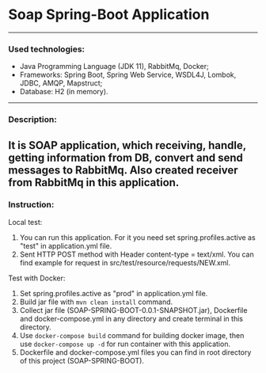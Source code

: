 # Soap Spring-Boot Application

---

### Used technologies:
- Java Programming Language (JDK 11), RabbitMq, Docker;
- Frameworks: Spring Boot, Spring Web Service, WSDL4J, Lombok, JDBC, AMQP, Mapstruct;
- Database: H2 (in memory).

---
### Description:
It is SOAP application, which receiving, handle, getting information from DB, convert and send messages to RabbitMq. 
Also created receiver from RabbitMq in this application.
---

### Instruction:
Local test:
  1) You can run this application. For it you need set spring.profiles.active as "test" in application.yml file.
  2) Sent HTTP POST method with Header content-type = text/xml. You can find example for request in src/test/resource/requests/NEW.xml.

Test with Docker:
1) Set spring.profiles.active as "prod" in application.yml file.
2) Build jar file with `mvn clean install` command.
3) Collect jar file (SOAP-SPRING-BOOT-0.0.1-SNAPSHOT.jar), Dockerfile and docker-compose.yml in any directory and create terminal in this directory.
4) Use `docker-compose build` command for building docker image, then use `docker-compose up -d` for run container with this application.
5) Dockerfile and docker-compose.yml files you can find in root directory of this project (SOAP-SPRING-BOOT).

